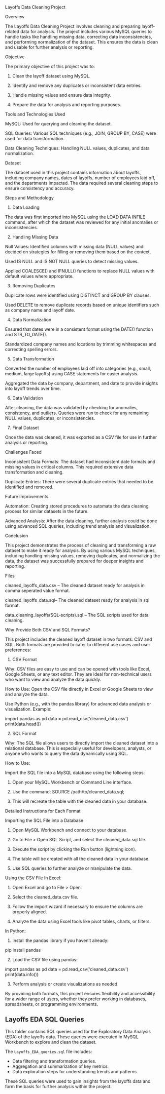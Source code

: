Layoffs Data Cleaning Project

Overview

The Layoffs Data Cleaning Project involves cleaning and preparing layoff-related data for analysis. The project includes various MySQL queries to handle tasks like handling missing data, correcting data inconsistencies, and performing normalization of the dataset. This ensures the data is clean and usable for further analysis or reporting.

Objective

The primary objective of this project was to:

1. Clean the layoff dataset using MySQL.

2. Identify and remove any duplicates or inconsistent data entries.

3. Handle missing values and ensure data integrity.

4. Prepare the data for analysis and reporting purposes.


Tools and Technologies Used

MySQL: Used for querying and cleaning the dataset.

SQL Queries: Various SQL techniques (e.g., JOIN, GROUP BY, CASE) were used for data transformation.

Data Cleaning Techniques: Handling NULL values, duplicates, and data normalization.


Dataset

The dataset used in this project contains information about layoffs, including company names, dates of layoffs, number of employees laid off, and the departments impacted. The data required several cleaning steps to ensure consistency and accuracy.

Steps and Methodology

1. Data Loading

The data was first imported into MySQL using the LOAD DATA INFILE command, after which the dataset was reviewed for any initial anomalies or inconsistencies.

2. Handling Missing Data

Null Values: Identified columns with missing data (NULL values) and decided on strategies for filling or removing them based on the context.

Used IS NULL and IS NOT NULL queries to detect missing values.

Applied COALESCE() and IFNULL() functions to replace NULL values with default values where appropriate.

3. Removing Duplicates

Duplicate rows were identified using DISTINCT and GROUP BY clauses.

Used DELETE to remove duplicate records based on unique identifiers such as company name and layoff date.

4. Data Normalization

Ensured that dates were in a consistent format using the DATE() function and STR_TO_DATE().

Standardized company names and locations by trimming whitespaces and correcting spelling errors.

5. Data Transformation

Converted the number of employees laid off into categories (e.g., small, medium, large layoffs) using CASE statements for easier analysis.

Aggregated the data by company, department, and date to provide insights into layoff trends over time.

6. Data Validation

After cleaning, the data was validated by checking for anomalies, consistency, and outliers. Queries were run to check for any remaining NULL values, duplicates, or inconsistencies.

7. Final Dataset

Once the data was cleaned, it was exported as a CSV file for use in further analysis or reporting.

Challenges Faced

Inconsistent Data Formats: The dataset had inconsistent date formats and missing values in critical columns. This required extensive data transformation and cleaning.

Duplicate Entries: There were several duplicate entries that needed to be identified and removed.


Future Improvements

Automation: Creating stored procedures to automate the data cleaning process for similar datasets in the future.

Advanced Analysis: After the data cleaning, further analysis could be done using advanced SQL queries, including trend analysis and visualization.


Conclusion

This project demonstrates the process of cleaning and transforming a raw dataset to make it ready for analysis. By using various MySQL techniques, including handling missing values, removing duplicates, and normalizing the data, the dataset was successfully prepared for deeper insights and reporting.

Files

cleaned_layoffs_data.csv – The cleaned dataset ready for analysis in comma seperated value format.

cleaned_layoffs_data.sql– The cleaned dataset ready for analysis in sql format.

data_cleaning_layoffs(SQL-scripts).sql – The SQL scripts used for data cleaning.


Why Provide Both CSV and SQL Formats?

This project includes the cleaned layoff dataset in two formats: CSV and SQL. Both formats are provided to cater to different use cases and user preferences:

1. CSV Format

Why: CSV files are easy to use and can be opened with tools like Excel, Google Sheets, or any text editor. They are ideal for non-technical users who want to view and analyze the data quickly.

How to Use:
Open the CSV file directly in Excel or Google Sheets to view and analyze the data.

Use Python (e.g., with the pandas library) for advanced data analysis or visualization. Example:

import pandas as pd
data = pd.read_csv('cleaned_data.csv')
print(data.head())

2. SQL Format

Why: The SQL file allows users to directly import the cleaned dataset into a relational database. This is especially useful for developers, analysts, or anyone who wants to query the data dynamically using SQL.

How to Use:

Import the SQL file into a MySQL database using the following steps:

1. Open your MySQL Workbench or Command Line interface.

2. Use the command:
SOURCE /path/to/cleaned_data.sql;

3. This will recreate the table with the cleaned data in your database.


Detailed Instructions for Each Format

Importing the SQL File into a Database

1. Open MySQL Workbench and connect to your database.

2. Go to File > Open SQL Script, and select the cleaned_data.sql file.

3. Execute the script by clicking the Run button (lightning icon).

4. The table will be created with all the cleaned data in your database.

5. Use SQL queries to further analyze or manipulate the data.


Using the CSV File
In Excel:

1. Open Excel and go to File > Open.

2. Select the cleaned_data.csv file.

3. Follow the import wizard if necessary to ensure the columns are properly aligned.

4. Analyze the data using Excel tools like pivot tables, charts, or filters.


In Python:

1. Install the pandas library if you haven’t already:

pip install pandas

2. Load the CSV file using pandas:

import pandas as pd
data = pd.read_csv('cleaned_data.csv')
print(data.info())

3. Perform analysis or create visualizations as needed.


By providing both formats, this project ensures flexibility and accessibility for a wider range of users, whether they prefer working in databases, spreadsheets, or programming environments.



## Layoffs EDA SQL Queries

This folder contains SQL queries used for the Exploratory Data Analysis (EDA) of the layoffs data. These queries were executed in MySQL Workbench to explore and clean the dataset.

The `Layoffs_EDA_queries.sql` file includes:
- Data filtering and transformation queries.
- Aggregation and summarization of key metrics.
- Data exploration steps for understanding trends and patterns.

These SQL queries were used to gain insights from the layoffs data and form the basis for further analysis within the project.

